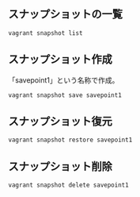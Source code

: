 ## スナップショットの一覧
```
vagrant snapshot list
```

## スナップショット作成
「savepoint1」という名称で作成。
```
vagrant snapshot save savepoint1
```

## スナップショット復元
```
vagrant snapshot restore savepoint1
```

## スナップショット削除
```
vagrant snapshot delete savepoint1
```